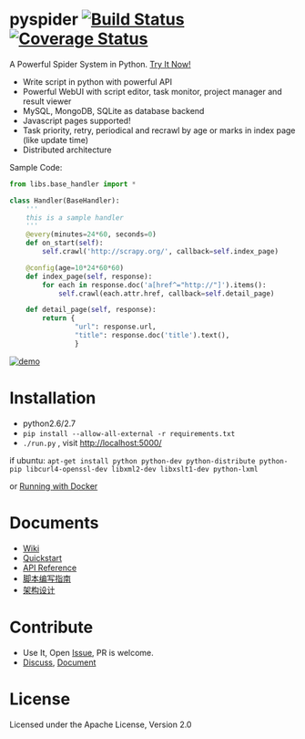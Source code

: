 pyspider [![Build Status](https://travis-ci.org/binux/pyspider.svg?branch=master)](https://travis-ci.org/binux/pyspider) [![Coverage Status](https://img.shields.io/coveralls/binux/pyspider.svg?branch=master)](https://coveralls.io/r/binux/pyspider)
========

A Powerful Spider System in Python. [Try It Now!](http://demo.pyspider.org/)

- Write script in python with powerful API
- Powerful WebUI with script editor, task monitor, project manager and result viewer
- MySQL, MongoDB, SQLite as database backend 
- Javascript pages supported!
- Task priority, retry, periodical and recrawl by age or marks in index page (like update time)
- Distributed architecture


Sample Code:

```python
from libs.base_handler import *

class Handler(BaseHandler):
    '''
    this is a sample handler
    '''
    @every(minutes=24*60, seconds=0)
    def on_start(self):
        self.crawl('http://scrapy.org/', callback=self.index_page)

    @config(age=10*24*60*60)
    def index_page(self, response):
        for each in response.doc('a[href^="http://"]').items():
            self.crawl(each.attr.href, callback=self.detail_page)

    def detail_page(self, response):
        return {
                "url": response.url,
                "title": response.doc('title').text(),
                }
```

[![demo](http://ww1.sinaimg.cn/large/7d46d69fjw1emavy6e9gij21kw0uldvy.jpg)](http://demo.pyspider.org/)

Installation
============

* python2.6/2.7
* `pip install --allow-all-external -r requirements.txt`
* `./run.py` , visit [http://localhost:5000/](http://localhost:5000/)

if ubuntu: `apt-get install python python-dev python-distribute python-pip libcurl4-openssl-dev libxml2-dev libxslt1-dev python-lxml`

or [Running with Docker](https://github.com/binux/pyspider/wiki/Running-pyspider-with-Docker)

Documents
=========

* [Wiki](https://github.com/binux/pyspider/wiki)
* [Quickstart](https://github.com/binux/pyspider/wiki/Quickstart)
* [API Reference](https://github.com/binux/pyspider/wiki/API-Reference)
* [脚本编写指南](https://github.com/binux/pyspider/wiki/%E8%84%9A%E6%9C%AC%E7%BC%96%E5%86%99%E6%8C%87%E5%8D%97)
* [架构设计](http://blog.binux.me/2014/02/pyspider-architecture/)

Contribute
==========

* Use It, Open [Issue](https://github.com/binux/pyspider/issues), PR is welcome.
* [Discuss](https://github.com/binux/pyspider/issues?labels=discussion&state=open), [Document](https://github.com/binux/pyspider/wiki)


License
=======
Licensed under the Apache License, Version 2.0
